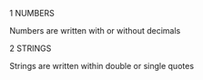 1 NUMBERS

Numbers are written with or without decimals

2 STRINGS

Strings are written within double or single quotes